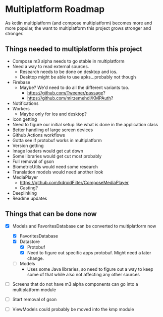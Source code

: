 # Multiplatform Roadmap

As kotlin multiplatform (and compose multiplatform) becomes more and more popular, the want to
multiplatform this project grows stronger and stronger.

## Things needed to multiplatform this project

- Compose m3 alpha needs to go stable in multiplatform
- Need a way to read external sources.
    - Research needs to be done on desktop and ios.
    - Desktop might be able to use apks...probably not though
- Firebase
    - Maybe? We'd need to do all the different variants too.
        - https://github.com/Tweener/passage?
      - https://github.com/mirzemehdi/KMPAuth?
- Notifications
- Workers
    - Maybe only for ios and desktop?
- Icon getting
- Need to figure our initial setup like what is done in the application class
- Better handling of large screen devices
- Github Actions workflows
- Gotta see if protobuf works in multiplatform
- Version getting
- Image loaders would get cut down
- Some libraries would get cut most probably
- Full removal of gson
- BiometricUtils would need some research
- Translation models would need another look
- MediaPlayer
    - https://github.com/kdroidFilter/ComposeMediaPlayer
    - Casting?
- Deeplinking
- Readme updates

## Things that can be done now

- [x] Models and FavoritesDatabase can be converted to multiplatform now
  - [x] FavoritesDatabase
  - [x] Datastore
    - [x] Protobuf
    - [x] Need to figure out specific apps protobuf. Might need a later change.
  - [ ] Models
    - Uses some Java libraries, so need to figure out a way to keep some of that while also not
      affecting any other sources
- [ ] Screens that do not have m3 alpha components can go into a multiplatform module
- [ ] Start removal of gson
- [ ] ViewModels could probably be moved into the kmp module

